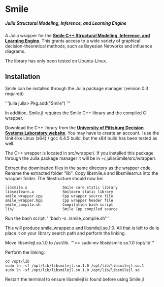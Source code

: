 Smile
=====
##### Julia Structural Modeling, Inference, and Learning Engine

A Julia wrapper for the **[Smile C++ Structural Modeling, Inference, and Learning Engine]**. This grants access to a wide variety of graphical decision-theoretical methods, such as Bayesian Networks and influence diagrams. 

[Smile C++ Structural Modeling, Inference, and Learning Engine]: https://dslpitt.org/genie/

The library has only been tested on Ubuntu-Linux.

## Installation

Smile can be installed through the Julia package manager (version 0.3 required)

'''julia
julia> Pkg.add("Smile")
'''

In addition, Smile.jl requires the Smile C++ library and the compiled C wrapper.

Download the C++ library from the **[University of Pittsburg Decision Systems Laboratory website]**. You may have to create an account. I use the Unit-like Linux (x64) / gcc 4.4.5 build, but the x84 build has been tested as well.

[University of Pittsburg Decision Systems Laboratory website]: https://dslpitt.org/genie/

The C++ wrapper is located in src/wrapper/. If you installed this package through the Julia package manager it will be in ~/.julia/Smile/src/wrapper/. 

Extract the downloaded files in the same directory as the wrapper code. Rename the extracted folder "lib". Copy libsmile.a and libsmilearn.a into the wrapper folder. The filestructure should now be:

	libsmile.a                Smile core static library
	libsmilearn.a             Smilearn static library
	smile_wrapper.cpp         Cpp wrapper source file
	smile_wrapper.hpp         Cpp wrapper header file
	smile_compile.sh          Compilation bash script
	lib/                      Smile Cpp compiled source

Run the bash script: '''bash -x ./smile_compile.sh'''

This will produce smile_wrapper.o and libsmilejl.so.1.0. All that is left to do is place it on your library search path and perform the linking.

Move libsmilejl.so.1.0 to /usr/lib. '''>> sudo mv libsislsmile.so.1.0 /opt/lib'''

Perform the linking: 

	cd /opt/lib
	sudo ln -sf /opt/lib/libsmilejl.so.1.0 /opt/lib/libsmilejl.so.1
	sudo ln -sf /opt/lib/libsmilejl.so.1.0 /opt/lib/libsmilejl.so

Restart the terminal to ensure libsmilejl is found before using Smile.jl
